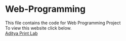 # Web-Programming
This file contains the code for Web Programming Project</br>
To view this website click below.</br>
[Aditya Print Lab](https://ishan-28.github.io/Aditya-Print-Lab/)
